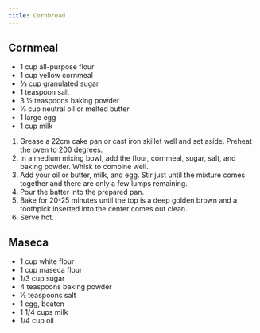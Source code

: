 ```yaml
---
title: Cornbread
---
```


## Cornmeal

- 1 cup all-purpose flour
- 1 cup yellow cornmeal
- ⅔ cup granulated sugar
- 1 teaspoon salt
- 3 ½ teaspoons baking powder
- ⅓ cup neutral oil or melted butter
- 1 large egg
- 1 cup milk

1. Grease a 22cm cake pan or cast iron skillet well and set aside. Preheat the oven to 200 degrees.
1. In a medium mixing bowl, add the flour, cornmeal, sugar, salt, and baking powder. Whisk to combine well.
1. Add your oil or butter, milk, and egg. Stir just until the mixture comes together and there are only a few lumps remaining.
1. Pour the batter into the prepared pan.
1. Bake for 20-25 minutes until the top is a deep golden brown and a toothpick inserted into the center comes out clean.
1. Serve hot.

## Maseca

- 1 cup white flour
- 1 cup maseca flour
- 1/3 cup sugar
- 4 teaspoons baking powder
- ½ teaspoons salt
- 1 egg, beaten
- 1 1/4 cups milk
- 1/4 cup oil

